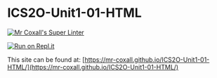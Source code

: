 # ICS2O-Unit1-01-HTML

[![Mr Coxall's Super Linter](https://github.com/Mr-Coxall/ICS2O-Unit1-01-HTML/workflows/Mr%20Coxall's%20Super%20Linter/badge.svg)](https://github.com/Mr-Coxall/ICS2O-Unit1-01-HTML/actions/)

[![Run on Repl.it](https://repl.it/badge/github/Mr-Coxall/ICS2O-Unit1-01-HTML)](https://repl.it/github/Mr-Coxall/ICS2O-Unit1-01-HTML)

This site can be found at: [https://mr-coxall.github.io/ICS2O-Unit1-01-HTML/](https://mr-coxall.github.io/ICS2O-Unit1-01-HTML/)
